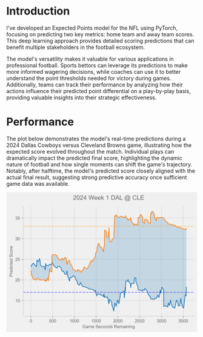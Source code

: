 # Introduction
I've developed an Expected Points model for the NFL using PyTorch,
focusing on predicting two key metrics: home team and away team scores.
This deep learning approach provides detailed scoring predictions that can benefit multiple stakeholders in the football ecosystem.

The model's versatility makes it valuable for various applications in
professional football. Sports bettors can leverage its predictions to
make more informed wagering decisions, while coaches can use it to
better understand the point thresholds needed for victory during games.
Additionally, teams can track their performance by analyzing how their
actions influence their predicted point differential on a play-by-play
basis, providing valuable insights into their strategic effectiveness.



# Performance

The plot below demonstrates the model's real-time predictions during a 2024
Dallas Cowboys versus Cleveland Browns game, illustrating how the expected
score evolved throughout the match. Individual plays can dramatically
impact the predicted final score, highlighting the dynamic nature of
football and how single moments can shift the game's trajectory. Notably,
after halftime, the model's predicted score closely aligned with the actual
final result, suggesting strong predictive accuracy once sufficient game data was available.

![title](game_plot.png)

